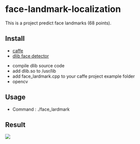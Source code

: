 # face-landmark-localization
This is a project predict face landmarks (68 points).


## Install
- [caffe](https://github.com/BVLC/caffe)
- [dlib face detector](http://dlib.net/)<p>
- compile dlib source code 
- add dlib.so to /usr/lib
- add face_lardmark.cpp to your caffe project example folder
- opencv<p>

## Usage

- Command : ./face_lardmark

## Result
![](result/1.png)
